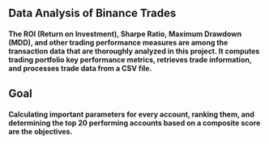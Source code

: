 ## Data Analysis of Binance Trades

#### The ROI (Return on Investment), Sharpe Ratio, Maximum Drawdown (MDD), and other trading performance measures are among the transaction data that are thoroughly analyzed in this project. It computes trading portfolio key performance metrics, retrieves trade information, and processes trade data from a CSV file.

## Goal
#### Calculating important parameters for every account, ranking them, and determining the top 20 performing accounts based on a composite score are the objectives.

